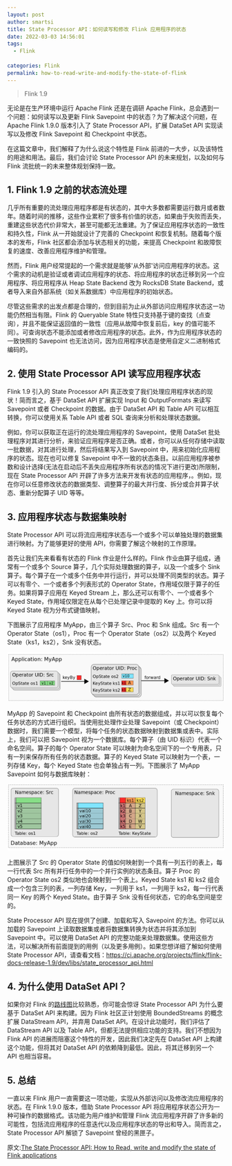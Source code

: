 ```yaml
---
layout: post
author: smartsi
title: State Processor API：如何读写和修改 Flink 应用程序的状态
date: 2022-03-03 14:56:01
tags:
  - Flink

categories: Flink
permalink: how-to-read-write-and-modify-the-state-of-flink
---
```


> Flink 1.9

无论是在生产环境中运行 Apache Flink 还是在调研 Apache Flink，总会遇到一个问题：如何读写以及更新 Flink Savepoint 中的状态？为了解决这个问题，在 Apache Flink 1.9.0 版本引入了 State Processor API，扩展 DataSet API 实现读写以及修改 Flink Savepoint 和 Checkpoint 中状态。

在这篇文章中，我们解释了为什么说这个特性是 Flink 前进的一大步，以及该特性的用途和用法。最后，我们会讨论 State Processor API 的未来规划，以及如何与 Flink 流批统一的未来整体规划保持一致。

## 1. Flink 1.9 之前的状态流处理

几乎所有重要的流处理应用程序都是有状态的，其中大多数都需要运行数月或者数年。随着时间的推移，这些作业累积了很多有价值的状态，如果由于失败而丢失，重建这些状态代价非常大，甚至可能都无法重建。为了保证应用程序状态的一致性和持久性，Flink 从一开始就设计了完善的 Checkpoint 和恢复机制。随着每个版本的发布，Flink 社区都会添加与状态相关的功能，来提高 Checkpoint 和故障恢复的速度、改善应用程序维护和管理。

然而，Flink 用户经常提起的一个需求就是能够'从外部'访问应用程序的状态。这个需求的动机是验证或者调试应用程序的状态、将应用程序的状态迁移到另一个应用程序、将应用程序从 Heap State Backend 改为 RocksDB State Backend，或者导入来自外部系统（如关系数据库）中应用程序的初始状态。

尽管这些需求的出发点都是合理的，但到目前为止从外部访问应用程序状态这一功能仍然相当有限。Flink 的 Queryable State 特性只支持基于键的查找（点查询），并且不能保证返回值的一致性（应用从故障中恢复前后，key 的值可能不同）。可查询状态不能添加或者修改应用程序的状态。此外，作为应用程序状态的一致快照的 Savepoint 也无法访问，因为应用程序状态是使用自定义二进制格式编码的。

## 2. 使用 State Processor API 读写应用程序状态

Flink 1.9 引入的 State Processor API 真正改变了我们处理应用程序状态的现状！简而言之，基于 DataSet API 扩展实现 Input 和 OutputFormats 来读写 Savepoint 或者 Checkpoint 的数据。由于 DataSet API 和 Table API 可以相互转换，你可以使用关系 Table API 或者 SQL 查询来分析和处理状态数据。

例如，你可以获取正在运行的流处理应用程序的 Savepoint，使用 DataSet 批处理程序对其进行分析，来验证应用程序是否正确。或者，你可以从任何存储中读取一批数据，对其进行处理，然后将结果写入到 Savepoint 中，用来初始化应用程序的状态。现在也可以修复 Savepoint 中不一致的状态条目。以前应用程序被参数和设计选择(无法在启动后不丢失应用程序所有状态的情况下进行更改)所限制，现在 State Processor API 开辟了许多方法来开发有状态的应用程序，。例如，现在你可以任意修改状态的数据类型、调整算子的最大并行度、拆分或合并算子状态、重新分配算子 UID 等等。

## 3. 应用程序状态与数据集映射

State Processor API 可以将流应用程序状态与一个或多个可以单独处理的数据集进行映射。为了能够更好的使用 API，你需要了解这个映射的工作原理。

首先让我们先来看看有状态的 Flink 作业是什么样的。Flink 作业由算子组成，通常有一个或多个 Source 算子，几个实际处理数据的算子，以及一个或多个 Sink 算子。每个算子在一个或多个任务中并行运行，并可以处理不同类型的状态。算子可以有零个、一个或者多个列表形式的 Operator State，作用域仅限于算子的任务。如果将算子应用在 Keyed Stream 上，那么还可以有零个、一个或者多个 Keyed State，作用域仅限定在从每个已处理记录中提取的 Key 上。你可以将 Keyed State 视为分布式键值映射。

下图展示了应用程序 MyApp，由三个算子 Src、Proc 和 Snk 组成。Src 有一个 Operator State（os1），Proc 有一个 Operator State（os2）以及两个 Keyed State（ks1，ks2），Snk 没有状态。

![](https://github.com/sjf0115/ImageBucket/blob/main/Flink/how-to-read-write-and-modify-the-state-of-flink-1.png?raw=true)

MyApp 的 Savepoint 和 Checkpoint 由所有状态的数据组成，并以可以恢复每个任务状态的方式进行组织。当使用批处理作业处理 Savepoint（或 Checkpoint）数据时，我们需要一个模型，将每个任务的状态数据映射到数据集或表中。实际上，我们可以把 Savepoint 视为一个数据库。每个算子（由 UID 标识）代表一个命名空间。算子的每个 Operator State 可以映射为命名空间下的一个专用表，只有一列来保存所有任务的状态数据。算子的 Keyed State 可以映射为一个表，一列存储 Key，每个 Keyed State 也会单独占有一列。下图展示了 MyApp Savepoint 如何与数据库映射：

![](https://github.com/sjf0115/ImageBucket/blob/main/Flink/how-to-read-write-and-modify-the-state-of-flink-2.png?raw=true)

上图展示了 Src 的 Operator State 的值如何映射到一个具有一列五行的表上，每一行代表 Src 所有并行任务中的一个并行实例的状态条目。算子 Proc 的 Operator State os2 类似地也会映射到一个表上。Keyed State ks1 和 ks2 组合成一个包含三列的表，一列存储 Key，一列用于 ks1，一列用于 ks2，每一行代表同一 Key 的两个 Keyed State。由于算子 Snk 没有任何状态，它的命名空间是空的。

State Processor API 现在提供了创建、加载和写入 Savepoint 的方法。你可以从加载的 Savepoint 上读取数据集或者将数据集转换为状态并将其添加到 Savepoint 中。可以使用 DataSet API 的完整功能来处理数据集。使用这些方法，可以解决所有前面提到的用例（以及更多用例）。如果您想详细了解如何使用 State Processor API，请查看文档：https://ci.apache.org/projects/flink/flink-docs-release-1.9/dev/libs/state_processor_api.html

## 4. 为什么使用 DataSet API？

如果你对 Flink 的[路线图](https://flink.apache.org/roadmap.html)比较熟悉，你可能会惊讶 State Processor API 为什么要基于 DataSet API 来构建。因为 Flink 社区正计划使用 BoundedStreams 的概念扩展 DataStream API，并弃用 DataSet API。在设计此功能时，我们评估了 DataStream API 以及 Table API，但都无法提供相应功能的支持。我们不想因为 Flink API 的进展而阻塞这个特性的开发，因此我们决定先在 DataSet API 上构建这个功能，但将其对 DataSet API 的依赖降到最低。因此，将其迁移到另一个 API 也相当容易。

## 5. 总结

一直以来 Flink 用户一直需要这一项功能，实现从外部访问以及修改流应用程序的状态。在 Flink 1.9.0 版本，借助 State Processor API 将应用程序状态公开为一种可操作的数据格式。该功能为用户维护和管理 Flink 流应用程序开辟了许多新的可能性，包括流应用程序的任意迭代以及应用程序状态的导出和导入。简而言之，State Processor API 解锁了 Savepoint 曾经的黑匣子。

原文:[The State Processor API: How to Read, write and modify the state of Flink applications](https://flink.apache.org/feature/2019/09/13/state-processor-api.html)
